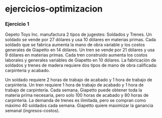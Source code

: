 # ejercicios-optimizacion

### Ejercicio 1

Gepeto Toys Inc. manufactura 2 tipos de jugestes: Soldados y Trenes.
Un soldado se vende por 27 dólares y usa 10 dólares en materias primas. Cada soldado que se fabrica aumenta la mano de obra variable y los costos generales de Giapetto en 14 dólares. Un tren se vende por 21 dólares y usa 9 dólares en materias primas. Cada tren construido aumenta los costos laborales y generales variables de Giapetto en 10 dólares. La fabricación de soldados y trenes de madera requiere dos tipos de mano de obra calificada: carpintería y acabado.

Un soldado requiere 2 horas de trabajo de acabado y 1 hora de trabajo de carpintería. Un tren requiere 1 hora de trabajo de acabado y 1 hora de trabajo de carpintería. Cada semana, Giapetto puede obtener toda la materia prima necesaria, pero solo 100 horas de acabado y 80 horas de carpintería. La demanda de trenes es ilimitada, pero se compran como máximo 40 soldados cada semana. Giapetto quiere maximizar la ganancia semanal (ingresos-costos).
